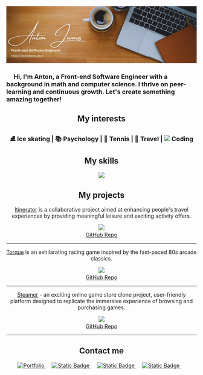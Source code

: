 
<a href="https://antonjames.dev/">
  <img src="./assets/banner.png">
</a>
<br>
<h3> &nbsp;&nbsp;&nbsp;&nbsp; Hi, I'm Anton, a Front-end Software Engineer with a background in math and computer science. I thrive on peer-learning and continuous growth. Let's create something amazing together!</h3>

<div align="center">
  <h2>My interests</h2>
  <h3>⛸️ Ice skating | 📚 Psychology | 🎾 Tennis | 🧳 Travel | <img src="https://media.giphy.com/media/WUlplcMpOCEmTGBtBW/giphy.gif" width="30"> Coding
  </h3>
<!--   <hr> -->
  <h2>My skills</h2>
  <img src="https://skillicons.dev/icons?i=ruby,rails,js,react,redux,nodejs,webpack,css,html,jquery,mongodb,postgres,git,aws&perline=15" />
<!--   <hr> -->
  <h2>My projects</h2>
  <p><a href="https://excursionexplorer.onrender.com/">Itinerator</a> is a collaborative project aimed at enhancing people's travel experiences by providing meaningful leisure and exciting activity offers.</p>
  <img src="./assets/itinerator.gif">
  <br>
  <a href="https://github.com/dtannyc1/itinerator">GitHub Repo</a>
  
  <hr>
  <p><a href="https://antonjames-sistence.github.io/Torque/">Torque</a> is an exhilarating racing game inspired by the fast-paced 80s arcade classics.</p>
  <img src="./assets/torque.gif">
  <br>
  <a href="https://github.com/AntonJames-Sistence/Torque">GitHub Repo</a>
  
  <hr>
  <p><a href="https://steamer-9bo7.onrender.com/">Steamer</a> - an exciting online game store clone project, user-friendly platform designed to replicate the immersive experience of browsing and purchasing games.</p>
  <img src="./assets/steamer.gif">
  <br>
  <a href="https://github.com/AntonJames-Sistence/Steamer">GitHub Repo</a>
  
  <hr>
  <h2>Contact me</h2>
</div>

<div align="center">
  <a href="https://antonjames.dev/">
    <img alt="Portfolio" src="https://img.shields.io/badge/My-Portfolio-067326">
  </a> &nbsp;&nbsp;&nbsp;
  <a href="https://www.linkedin.com/in/anton-james-ja/">
<!--     <img src="https://img.shields.io/badge/LinkedIn-0077B5?style=for-the-badge&logo=linkedin&logoColor=white"> -->
    <img alt="Static Badge" src="https://img.shields.io/badge/Linked-In-blue">
  </a> &nbsp;&nbsp;&nbsp;
  <a href="https://wellfound.com/u/anton-james">
<!--     <img src="https://img.shields.io/badge/AngelList-000000?style=for-the-badge&logo=AngelList&logoColor=white"> -->
    <img alt="Static Badge" src="https://img.shields.io/badge/Well-found-929608">
  </a> &nbsp;&nbsp;&nbsp;
  <a href="mailto:anton.james.ja@gmail.com">
<!--     <img src="https://img.shields.io/badge/Gmail-D14836?style=for-the-badge&logo=gmail&logoColor=white"> -->
    <img alt="Static Badge" src="https://img.shields.io/badge/e-Mail-8a150c">
  </a> &nbsp;&nbsp;&nbsp;
</div>
